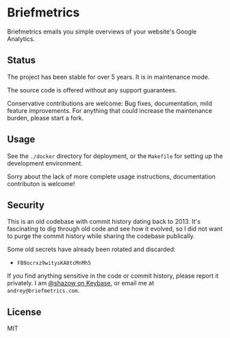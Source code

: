 # Briefmetrics

Briefmetrics emails you simple overviews of your website's Google Analytics.


## Status

The project has been stable for over 5 years. It is in maintenance mode.

The source code is offered without any support guarantees.

Conservative contributions are welcome: Bug fixes, documentation, mild feature
improvements. For anything that could increase the maintenance burden, please
start a fork.


## Usage

See the `./docker` directory for deployment, or the `Makefile` for setting up
the development environment.

Sorry about the lack of more complete usage instructions, documentation
contributon is welcome!


## Security

This is an old codebase with commit history dating back to 2013. It's
fascinating to dig through old code and see how it evolved, so I did not want
to purge the commit history while sharing the codebase publically.

Some old secrets have already been rotated and discarded:
- `FB9ocrxz9witysKA8tcMnMh5`

If you find anything sensitive in the code or commit history, please report it
privately. I am [@shazow on Keybase](http://keybase.io/shazow), or email me at
`andrey@briefmetrics.com`.


## License

MIT
